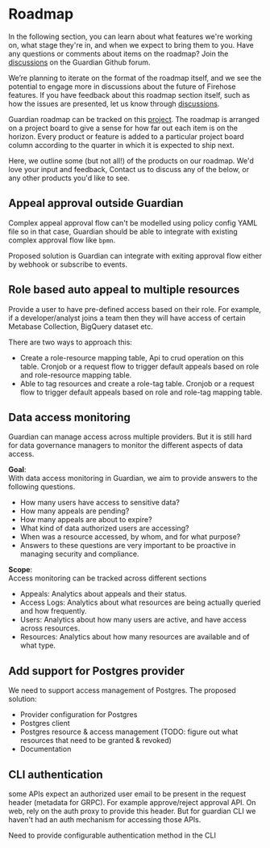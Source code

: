 # Roadmap

In the following section, you can learn about what features we're working on, what stage they're in, and when we expect to bring them to you. Have any questions or comments about items on the roadmap? Join the [discussions](https://github.com/orgs/odpf/discussions) on the Guardian Github forum.

We’re planning to iterate on the format of the roadmap itself, and we see the potential to engage more in discussions about the future of Firehose features. If you have feedback about this roadmap section itself, such as how the issues are presented, let us know through [discussions](https://github.com/orgs/odpf/discussions).

Guardian roadmap can be tracked on this [project](https://github.com/orgs/odpf/projects/10/views/4). The roadmap is arranged on a project board to give a sense for how far out each item is on the horizon. Every product or feature is added to a particular project board column according to the quarter in which it is expected to ship next.

Here, we outline some (but not all!) of the products on our roadmap. We'd love your input and feedback, Contact us to discuss any of the below, or any other products you'd like to see.

## Appeal approval outside Guardian

Complex appeal approval flow can't be modelled using policy config YAML file so in that case, Guardian should be able to integrate with existing complex approval flow like `bpmn`.

Proposed solution is Guardian can integrate with exiting approval flow either by webhook or subscribe to events.

## Role based auto appeal to multiple resources

Provide a user to have pre-defined access based on their role. For example, if a developer/analyst joins a team then they will have access of certain Metabase Collection, BigQuery dataset etc.

There are two ways to approach this:
- Create a role-resource mapping table, Api to crud operation on this table. Cronjob or a request flow to trigger default appeals based on role and role-resource mapping table.
- Able to tag resources and create a role-tag table. Cronjob or a request flow to trigger default appeals based on role and role-tag mapping table.

## Data access monitoring

Guardian can manage access across multiple providers. But it is still hard for data governance managers to monitor the different aspects of data access.

**Goal**:<br/>
With data access monitoring in Guardian, we aim to provide answers to the following questions.
- How many users have access to sensitive data?
- How many appeals are pending?
- How many appeals are about to expire?
- What kind of data authorized users are accessing?
- When was a resource accessed, by whom, and for what purpose?
- Answers to these questions are very important to be proactive in managing security and compliance.

**Scope**:<br/>
Access monitoring can be tracked across different sections
- Appeals: Analytics about appeals and their status.
- Access Logs: Analytics about what resources are being actually queried and how frequently.
- Users: Analytics about how many users are active, and have access across resources.
- Resources: Analytics about how many resources are available and of what type.

## Add support for Postgres provider

We need to support access management of Postgres. The proposed solution:
- Provider configuration for Postgres
- Postgres client
- Postgres resource & access management (TODO: figure out what resources that need to be granted & revoked)
- Documentation

## CLI authentication

some APIs expect an authorized user email to be present in the request header (metadata for GRPC). For example approve/reject approval API. On web, rely on the auth proxy to provide this header. But for guardian CLI we haven't had an auth mechanism for accessing those APIs.

Need to provide configurable authentication method in the CLI